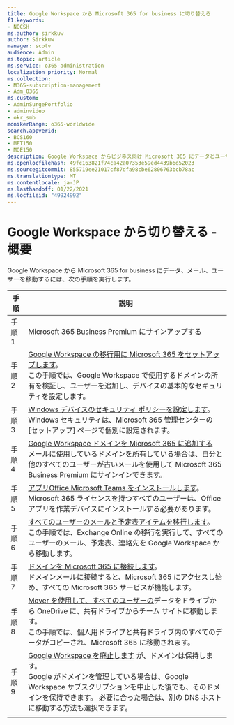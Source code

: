 ```yaml
---
title: Google Workspace から Microsoft 365 for business に切り替える
f1.keywords:
- NOCSH
ms.author: sirkkuw
author: Sirkkuw
manager: scotv
audience: Admin
ms.topic: article
ms.service: o365-administration
localization_priority: Normal
ms.collection:
- M365-subscription-management
- Adm_O365
ms.custom:
- AdminSurgePortfolio
- adminvideo
- okr_smb
monikerRange: o365-worldwide
search.appverid:
- BCS160
- MET150
- MOE150
description: Google Workspace からビジネス向け Microsoft 365 にデータとユーザーを移動する方法について説明します。
ms.openlocfilehash: 49fc163821f74ca42a07353e59ed4439b6d52023
ms.sourcegitcommit: 855719ee21017cf87dfa98cbe62806763bcb78ac
ms.translationtype: MT
ms.contentlocale: ja-JP
ms.lasthandoff: 01/22/2021
ms.locfileid: "49924992"
---
```

# <a name="switch-from-google-workspace---overview"></a>Google Workspace から切り替える - 概要

Google Workspace から Microsoft 365 for business にデータ、メール、ユーザーを移動するには、次の手順を実行します。


| 手順  |説明  |
|---------|---------|
|手順 1 |  [](../sign-up.md) Microsoft 365 Business Premium にサインアップする       |
|手順 2 |   [Google Workspace の移行用に Microsoft 365 をセットアップします](set-up-microsoft-365-forgoogle.md)。 </br> この手順では、Google Workspace で使用するドメインの所有を検証し、ユーザーを追加し、デバイスの基本的なセキュリティを設定します。 |
|手順 3 | [Windows デバイスのセキュリティ ポリシーを設定します](../secure-win10-pcs.md)。</br> Windows セキュリティは、Microsoft 365 管理センターの [セットアップ] ページで個別に設定されます。 |
|手順 4|[Google Workspace ドメインを Microsoft 365 に追加する](add-google-domain.md) </br> メールに使用しているドメインを所有している場合は、自分と他のすべてのユーザーが古いメールを使用して Microsoft 365 Business Premium にサインインできます。 |
|手順 5 | [アプリOffice Microsoft Teams をインストールします](../install-office.md)。</br> Microsoft 365 ライセンスを持つすべてのユーザーは、Office アプリを作業デバイスにインストールする必要があります。|
|手順 6 | [すべてのユーザーのメールと予定表アイテムを移行します](migrate-email.md)。</br> この手順では、Exchange Online の移行を実行して、すべてのユーザーのメール、予定表、連絡先を Google Workspace から移動します。  |
|手順 7 | [ドメインを Microsoft 365 に接続します](connect-domain-tom365.md)。 </br> ドメインメールに接続すると、Microsoft 365 にアクセスし始め、すべての Microsoft 365 サービスが機能します。|
|手順 8|[Mover を使用して、すべてのユーザーの](mover-migrate-files.md)データをドライブから OneDrive に、共有ドライブからチーム サイトに移動します。</br> この手順では、個人用ドライブと共有ドライブ内のすべてのデータがコピーされ、Microsoft 365 に移動されます。|
|手順 9| [Google Workspace を廃止します](cancel-google.md) が、ドメインは保持します。 </br> Google がドメインを管理している場合は、Google Workspace サブスクリプションを中止した後でも、そのドメインを保持できます。 必要に合った場合は、別の DNS ホストに移動する方法も選択できます。|
|||
